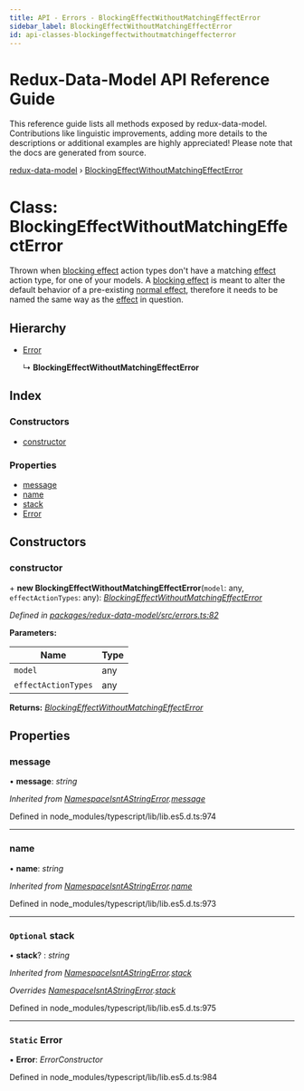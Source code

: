 ```yaml
---
title: API - Errors - BlockingEffectWithoutMatchingEffectError
sidebar_label: BlockingEffectWithoutMatchingEffectError
id: api-classes-blockingeffectwithoutmatchingeffecterror
---
```


# Redux-Data-Model API Reference Guide

This reference guide lists all methods exposed by redux-data-model. Contributions like linguistic improvements, adding
more details to the descriptions or additional examples are highly appreciated! Please note that the docs are
generated from source.

[redux-data-model](../README.md) › [BlockingEffectWithoutMatchingEffectError](blockingeffectwithoutmatchingeffecterror.md)

# Class: BlockingEffectWithoutMatchingEffectError

Thrown when [blocking effect](../interfaces/modeloptions.md#optional-blockingeffects) action types don't have a matching
 [effect](../interfaces/modeloptions.md#optional-effects) action type, for one of your models.
 A [blocking effect](../interfaces/modeloptions.md#optional-blockingeffects) is meant to alter the default behavior of a pre-existing
 [normal effect](../interfaces/modeloptions.md#optional-effects), therefore it needs to be named the same way as the
 [effect](../interfaces/modeloptions.md#optional-effects) in question.

## Hierarchy

* [Error](namespaceisntastringerror.md#static-error)

  ↳ **BlockingEffectWithoutMatchingEffectError**

## Index

### Constructors

* [constructor](blockingeffectwithoutmatchingeffecterror.md#constructor)

### Properties

* [message](blockingeffectwithoutmatchingeffecterror.md#message)
* [name](blockingeffectwithoutmatchingeffecterror.md#name)
* [stack](blockingeffectwithoutmatchingeffecterror.md#optional-stack)
* [Error](blockingeffectwithoutmatchingeffecterror.md#static-error)

## Constructors

###  constructor

\+ **new BlockingEffectWithoutMatchingEffectError**(`model`: any, `effectActionTypes`: any): *[BlockingEffectWithoutMatchingEffectError](blockingeffectwithoutmatchingeffecterror.md)*

*Defined in [packages/redux-data-model/src/errors.ts:82](https://github.com/kayak/redux-data-model/blob/8317b28/packages/redux-data-model/src/errors.ts#L82)*

**Parameters:**

Name | Type |
------ | ------ |
`model` | any |
`effectActionTypes` | any |

**Returns:** *[BlockingEffectWithoutMatchingEffectError](blockingeffectwithoutmatchingeffecterror.md)*

## Properties

###  message

• **message**: *string*

*Inherited from [NamespaceIsntAStringError](namespaceisntastringerror.md).[message](namespaceisntastringerror.md#message)*

Defined in node_modules/typescript/lib/lib.es5.d.ts:974

___

###  name

• **name**: *string*

*Inherited from [NamespaceIsntAStringError](namespaceisntastringerror.md).[name](namespaceisntastringerror.md#name)*

Defined in node_modules/typescript/lib/lib.es5.d.ts:973

___

### `Optional` stack

• **stack**? : *string*

*Inherited from [NamespaceIsntAStringError](namespaceisntastringerror.md).[stack](namespaceisntastringerror.md#optional-stack)*

*Overrides [NamespaceIsntAStringError](namespaceisntastringerror.md).[stack](namespaceisntastringerror.md#optional-stack)*

Defined in node_modules/typescript/lib/lib.es5.d.ts:975

___

### `Static` Error

▪ **Error**: *ErrorConstructor*

Defined in node_modules/typescript/lib/lib.es5.d.ts:984
